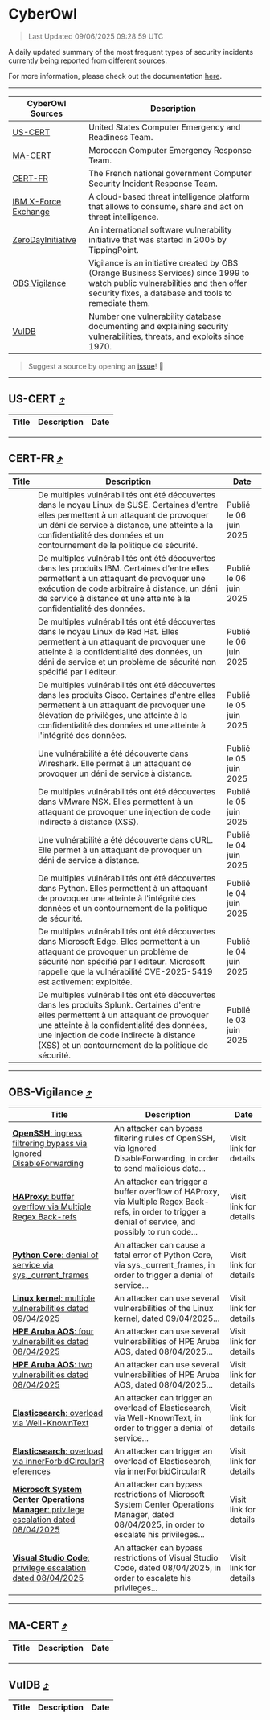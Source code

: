 
 <div id='top'></div>

# CyberOwl

 > Last Updated 09/06/2025 09:28:59 UTC
 
 A daily updated summary of the most frequent types of security incidents currently being reported from different sources.
 
 For more information, please check out the documentation [here](./docs/README.md).
 
 ---
 |CyberOwl Sources|Description|
 |---|---|
 |[US-CERT](#us-cert-arrow_heading_up)|United States Computer Emergency and Readiness Team.|
 |[MA-CERT](#ma-cert-arrow_heading_up)|Moroccan Computer Emergency Response Team.|
 |[CERT-FR](#cert-fr-arrow_heading_up)|The French national government Computer Security Incident Response Team.|
 |[IBM X-Force Exchange](#ibmcloud-arrow_heading_up)|A cloud-based threat intelligence platform that allows to consume, share and act on threat intelligence.|
 |[ZeroDayInitiative](#zerodayinitiative-arrow_heading_up)|An international software vulnerability initiative that was started in 2005 by TippingPoint.|
 |[OBS Vigilance](#obs-vigilance-arrow_heading_up)|Vigilance is an initiative created by OBS (Orange Business Services) since 1999 to watch public vulnerabilities and then offer security fixes, a database and tools to remediate them.|
 |[VulDB](#vuldb-arrow_heading_up)|Number one vulnerability database documenting and explaining security vulnerabilities, threats, and exploits since 1970.|
 
 > Suggest a source by opening an [issue](https://github.com/karimhabush/cyberowl/issues)! :raised_hands:
 ---

## US-CERT [:arrow_heading_up:](#cyberowl)

 |Title|Description|Date|
 |---|---|---|
 
 ---

## CERT-FR [:arrow_heading_up:](#cyberowl)

 |Title|Description|Date|
 |---|---|---|
 |[](https://www.cert.ssi.gouv.fr/avis/CERTFR-2025-AVI-0482/)|De multiples vulnérabilités ont été découvertes dans le noyau Linux de SUSE. Certaines d'entre elles permettent à un attaquant de provoquer un déni de service à distance, une atteinte à la confidentialité des données et un contournement de la politique de sécurité.|Publié le 06 juin 2025|
 |[](https://www.cert.ssi.gouv.fr/avis/CERTFR-2025-AVI-0481/)|De multiples vulnérabilités ont été découvertes dans les produits IBM. Certaines d'entre elles permettent à un attaquant de provoquer une exécution de code arbitraire à distance, un déni de service à distance et une atteinte à la confidentialité des données.|Publié le 06 juin 2025|
 |[](https://www.cert.ssi.gouv.fr/avis/CERTFR-2025-AVI-0480/)|De multiples vulnérabilités ont été découvertes dans le noyau Linux de Red Hat. Elles permettent à un attaquant de provoquer une atteinte à la confidentialité des données, un déni de service et un problème de sécurité non spécifié par l'éditeur.|Publié le 06 juin 2025|
 |[](https://www.cert.ssi.gouv.fr/avis/CERTFR-2025-AVI-0479/)|De multiples vulnérabilités ont été découvertes dans les produits Cisco. Certaines d'entre elles permettent à un attaquant de provoquer une élévation de privilèges, une atteinte à la confidentialité des données et une atteinte à l'intégrité des données.|Publié le 05 juin 2025|
 |[](https://www.cert.ssi.gouv.fr/avis/CERTFR-2025-AVI-0478/)|Une vulnérabilité a été découverte dans Wireshark. Elle permet à un attaquant de provoquer un déni de service à distance.|Publié le 05 juin 2025|
 |[](https://www.cert.ssi.gouv.fr/avis/CERTFR-2025-AVI-0477/)|De multiples vulnérabilités ont été découvertes dans VMware NSX. Elles permettent à un attaquant de provoquer une injection de code indirecte à distance (XSS).|Publié le 05 juin 2025|
 |[](https://www.cert.ssi.gouv.fr/avis/CERTFR-2025-AVI-0476/)|Une vulnérabilité a été découverte dans cURL. Elle permet à un attaquant de provoquer un déni de service à distance.|Publié le 04 juin 2025|
 |[](https://www.cert.ssi.gouv.fr/avis/CERTFR-2025-AVI-0475/)|De multiples vulnérabilités ont été découvertes dans Python. Elles permettent à un attaquant de provoquer une atteinte à l'intégrité des données et un contournement de la politique de sécurité.|Publié le 04 juin 2025|
 |[](https://www.cert.ssi.gouv.fr/avis/CERTFR-2025-AVI-0474/)|De multiples vulnérabilités ont été découvertes dans Microsoft Edge. Elles permettent à un attaquant de provoquer un problème de sécurité non spécifié par l'éditeur. Microsoft rappelle que la vulnérabilité CVE-2025-5419 est activement exploitée.|Publié le 04 juin 2025|
 |[](https://www.cert.ssi.gouv.fr/avis/CERTFR-2025-AVI-0473/)|De multiples vulnérabilités ont été découvertes dans les produits Splunk. Certaines d'entre elles permettent à un attaquant de provoquer une atteinte à la confidentialité des données, une injection de code indirecte à distance (XSS) et un contournement de la politique de sécurité.|Publié le 03 juin 2025|
 
 ---

## OBS-Vigilance [:arrow_heading_up:](#cyberowl)

 |Title|Description|Date|
 |---|---|---|
 |[<a href="https://vigilance.fr/vulnerability/OpenSSH-ingress-filtrering-bypass-via-Ignored-DisableForwarding-46834" class="noirorange"><b>OpenSSH</b>: ingress filtrering bypass via Ignored DisableForwarding</a>](https://vigilance.fr/vulnerability/OpenSSH-ingress-filtrering-bypass-via-Ignored-DisableForwarding-46834)|An attacker can bypass filtering rules of OpenSSH, via Ignored DisableForwarding, in order to send malicious data...|Visit link for details|
 |[<a href="https://vigilance.fr/vulnerability/HAProxy-buffer-overflow-via-Multiple-Regex-Back-refs-46832" class="noirorange"><b>HAProxy</b>: buffer overflow via Multiple Regex Back-refs</a>](https://vigilance.fr/vulnerability/HAProxy-buffer-overflow-via-Multiple-Regex-Back-refs-46832)|An attacker can trigger a buffer overflow of HAProxy, via Multiple Regex Back-refs, in order to trigger a denial of service, and possibly to run code...|Visit link for details|
 |[<a href="https://vigilance.fr/vulnerability/Python-Core-denial-of-service-via-sys-current-frames-46828" class="noirorange"><b>Python Core</b>: denial of service via sys._current_frames</a>](https://vigilance.fr/vulnerability/Python-Core-denial-of-service-via-sys-current-frames-46828)|An attacker can cause a fatal error of Python Core, via sys._current_frames, in order to trigger a denial of service...|Visit link for details|
 |[<a href="https://vigilance.fr/vulnerability/Linux-kernel-multiple-vulnerabilities-dated-09-04-2025-46827" class="noirorange"><b>Linux kernel</b>: multiple vulnerabilities dated 09/04/2025</a>](https://vigilance.fr/vulnerability/Linux-kernel-multiple-vulnerabilities-dated-09-04-2025-46827)|An attacker can use several vulnerabilities of the Linux kernel, dated 09/04/2025...|Visit link for details|
 |[<a href="https://vigilance.fr/vulnerability/HPE-Aruba-AOS-four-vulnerabilities-dated-08-04-2025-46825" class="noirorange"><b>HPE Aruba AOS</b>: four vulnerabilities dated 08/04/2025</a>](https://vigilance.fr/vulnerability/HPE-Aruba-AOS-four-vulnerabilities-dated-08-04-2025-46825)|An attacker can use several vulnerabilities of HPE Aruba AOS, dated 08/04/2025...|Visit link for details|
 |[<a href="https://vigilance.fr/vulnerability/HPE-Aruba-AOS-two-vulnerabilities-dated-08-04-2025-46824" class="noirorange"><b>HPE Aruba AOS</b>: two vulnerabilities dated 08/04/2025</a>](https://vigilance.fr/vulnerability/HPE-Aruba-AOS-two-vulnerabilities-dated-08-04-2025-46824)|An attacker can use several vulnerabilities of HPE Aruba AOS, dated 08/04/2025...|Visit link for details|
 |[<a href="https://vigilance.fr/vulnerability/Elasticsearch-overload-via-Well-KnownText-46822" class="noirorange"><b>Elasticsearch</b>: overload via Well-KnownText</a>](https://vigilance.fr/vulnerability/Elasticsearch-overload-via-Well-KnownText-46822)|An attacker can trigger an overload of Elasticsearch, via Well-KnownText, in order to trigger a denial of service...|Visit link for details|
 |[<a href="https://vigilance.fr/vulnerability/Elasticsearch-overload-via-innerForbidCircularReferences-46821" class="noirorange"><b>Elasticsearch</b>: overload via innerForbidCircularR<wbr>eferences</wbr></a>](https://vigilance.fr/vulnerability/Elasticsearch-overload-via-innerForbidCircularReferences-46821)|An attacker can trigger an overload of Elasticsearch, via innerForbidCircularR|Visit link for details|
 |[<a href="https://vigilance.fr/vulnerability/Microsoft-System-Center-Operations-Manager-privilege-escalation-dated-08-04-2025-46817" class="noirorange"><b>Microsoft System Center Operations Manager</b>: privilege escalation dated 08/04/2025</a>](https://vigilance.fr/vulnerability/Microsoft-System-Center-Operations-Manager-privilege-escalation-dated-08-04-2025-46817)|An attacker can bypass restrictions of Microsoft System Center Operations Manager, dated 08/04/2025, in order to escalate his privileges...|Visit link for details|
 |[<a href="https://vigilance.fr/vulnerability/Visual-Studio-Code-privilege-escalation-dated-08-04-2025-46814" class="noirorange"><b>Visual Studio Code</b>: privilege escalation dated 08/04/2025</a>](https://vigilance.fr/vulnerability/Visual-Studio-Code-privilege-escalation-dated-08-04-2025-46814)|An attacker can bypass restrictions of Visual Studio Code, dated 08/04/2025, in order to escalate his privileges...|Visit link for details|
 
 ---

## MA-CERT [:arrow_heading_up:](#cyberowl)

 |Title|Description|Date|
 |---|---|---|
 
 ---

## VulDB [:arrow_heading_up:](#cyberowl)

 |Title|Description|Date|
 |---|---|---|
 